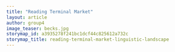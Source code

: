 ```yaml
---
title: "Reading Terminal Market"
layout: article
author: group4
image_teaser: becks.jpg
storymap_id: a3935278f241bc1dcf44c825612a732c
storymap_title: reading-terminal-market-linguistic-landscape
---
```


